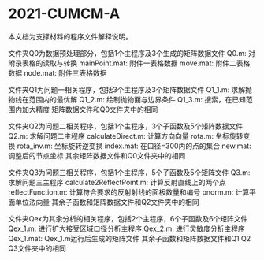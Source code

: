 # 2021-CUMCM-A

本文档为支撑材料的程序文件解释说明。

文件夹Q0为数据预处理部分，包括1个主程序及3个生成的矩阵数据文件
	Q0.m: 对附录表格的读取与转换
	mainPoint.mat: 附件一表格数据
	move.mat: 附件二表格数据
	node.mat: 附件三表格数据

文件夹Q1为问题一相关程序，包括3个主程序及3个矩阵数据文件
	Q1_1.m: 求解抛物线在范围内的最优解
	Q1_2.m: 绘制抛物面与边界条件
	Q1_3.m: 搜索，在已知范围内加大精度
	矩阵数据文件和Q0文件夹中的相同

文件夹Q2为问题二相关程序，包括1个主程序，3个子函数及5个矩阵数据文件
	Q2.m: 求解问题二主程序
	calculateDirect.m: 计算方向向量
	rota.m: 坐标旋转变换
	rota_inv.m: 坐标旋转逆变换
	index.mat: 在口径=300内的点的集合
	new.mat: 调整后的节点坐标
	其余矩阵数据文件和Q0文件夹中的相同

文件夹Q3为问题三相关程序，包括1个主程序，5个子函数及5个矩阵文件
	Q3.m: 求解问题三主程序
	calculate2ReflectPoint.m: 计算反射直线上的两个点
	reflectFunction.m: 计算符合要求的反射射线的面板数量和编号
	pnorm.m: 计算平面单位法向量
	其余子函数和矩阵数据文件和Q2文件夹中的相同
	
文件夹Qex为其余分析的相关程序，包括2个主程序，6个子函数及6个矩阵文件
	Qex_1.m: 进行扩大接受区域口径分析主程序
	Qex_2.m: 进行灵敏度分析主程序
	Qex_1.mat: Qex_1.m运行后生成的矩阵文件
	其余子函数和矩阵数据文件和Q1 Q2 Q3文件夹中的相同
